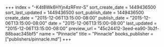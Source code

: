 +++
index = "-K4t8Wk6HYjn4zRFmr-S"
sort_create_date = 1449436500
sort_last_updated = 1449436500
sort_publish_date = 1449436500
create_date = "2015-12-06T13:15:00-08:00"
publish_date = "2015-12-06T13:15:00-08:00"
date = "2015-12-06T13:15:00-08:00"
last_updated = "2015-12-06T13:15:00-08:00"
preview_url = "45c24412-3eed-ea90-3b2f-88baac345bf5"
name = "Pinnacle"
title = "Pinnacle"
books_publisher = ["publishers/pinnacle.md"]
+++
